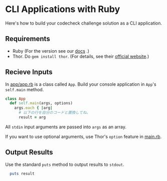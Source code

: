 # CLI Applications with Ruby

Here's how to build your codecheck challenge solution as a CLI application.  

## Requirements

- Ruby (For the version see our [docs](https://code-check.github.io/docs/en/reference_users/#serverside-language-and-tool-versions) .)
- Thor. Do `gem install thor`. (For details, see their [official website](http://whatisthor.com/).)
## Recieve Inputs

In [app/app.rb](app/app.rb) is a class called `App`.
Build your console application in `App`'s `self.main` method.  

``` ruby
class App
  def self.main(args, options)
    args.each { |arg|
      # 以下の行を自分のコードと置換してね。
      result = arg
```

All `stdin` input arguments are passed into `args` as an array.  

If you want to use optional arguments, use Thor's `option` feature in [main.rb](main.rb).

## Output Results
Use the standard `puts` method to output results to `stdout`.

``` ruby
  puts result
```
